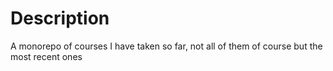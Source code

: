 # Description

A monorepo of courses I have taken so far, not all of them of course but the most recent ones
